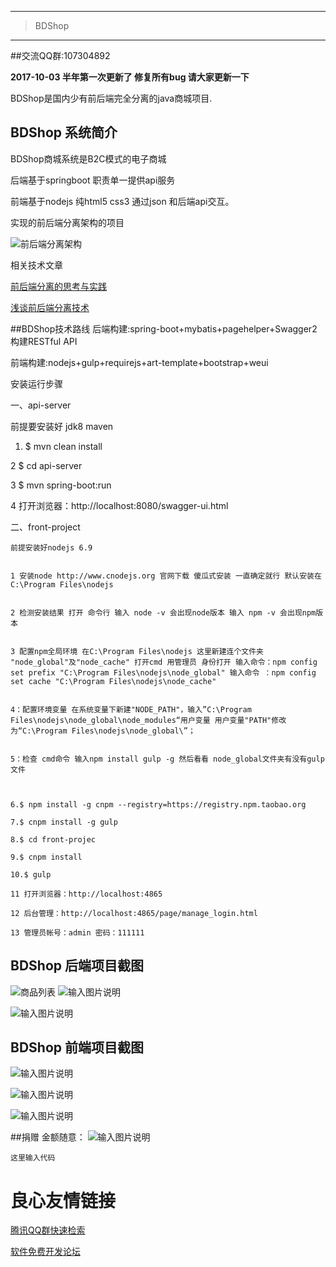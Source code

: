------------------------------------------------

> BDShop 

------------------------------------------------
##交流QQ群:107304892

 **2017-10-03  半年第一次更新了 修复所有bug 请大家更新一下** 


BDShop是国内少有前后端完全分离的java商城项目.
## BDShop 系统简介
BDShop商城系统是B2C模式的电子商城

后端基于springboot 职责单一提供api服务

前端基于nodejs 纯html5 css3 通过json 和后端api交互。


实现的前后端分离架构的项目

![前后端分离架构](https://git.oschina.net/uploads/images/2017/0426/154407_2f5bf086_127930.png "前后端分离架构")





相关技术文章

[前后端分离的思考与实践](http://blog.jobbole.com/65513/)

[浅谈前后端分离技术](http://www.jianshu.com/p/f1287e1aee50)


##BDShop技术路线
后端构建:spring-boot+mybatis+pagehelper+Swagger2构建RESTful API

前端构建:nodejs+gulp+requirejs+art-template+bootstrap+weui


安装运行步骤

一、api-server

前提要安装好 jdk8 maven 

1.  $ mvn clean install

2   $ cd api-server

3   $ mvn spring-boot:run

4  打开浏览器：http://localhost:8080/swagger-ui.html

二、front-project

    前提安装好nodejs 6.9


    1 安装node http://www.cnodejs.org 官网下载 傻瓜式安装 一直确定就行 默认安装在 C:\Program Files\nodejs


    2 检测安装结果 打开 命令行 输入 node -v 会出现node版本 输入 npm -v 会出现npm版本


    3 配置npm全局环境 在C:\Program Files\nodejs 这里新建连个文件夹 "node_global"及"node_cache" 打开cmd 用管理员 身份打开 输入命令：npm config set prefix "C:\Program Files\nodejs\node_global" 输入命令 ：npm config set cache "C:\Program Files\nodejs\node_cache"


    4：配置环境变量 在系统变量下新建"NODE_PATH"，输入”C:\Program Files\nodejs\node_global\node_modules“用户变量 用户变量"PATH"修改为“C:\Program Files\nodejs\node_global\”；


    5：检查 cmd命令 输入npm install gulp -g 然后看看 node_global文件夹有没有gulp文件


    
    6.$ npm install -g cnpm --registry=https://registry.npm.taobao.org

    7.$ cnpm install -g gulp 

    8.$ cd front-projec

    9.$ cnpm install

    10.$ gulp

    11 打开浏览器：http://localhost:4865

    12 后台管理：http://localhost:4865/page/manage_login.html

    13 管理员帐号：admin 密码：111111



## BDShop 后端项目截图
![商品列表](https://git.oschina.net/uploads/images/2017/0424/120936_4639108f_127930.png "商品列表")
![输入图片说明](https://git.oschina.net/uploads/images/2017/0424/121305_0af0cadc_127930.png "在这里输入图片标题")

![输入图片说明](https://git.oschina.net/uploads/images/2017/0424/121319_82d079a1_127930.png "在这里输入图片标题")
## BDShop 前端项目截图
![输入图片说明](https://git.oschina.net/uploads/images/2017/0424/121753_bb301169_127930.png "在这里输入图片标题")

![输入图片说明](https://git.oschina.net/uploads/images/2017/0424/121915_65a1accd_127930.jpeg "在这里输入图片标题")

![输入图片说明](https://git.oschina.net/uploads/images/2017/0424/121956_2d6f6900_127930.jpeg "在这里输入图片标题")

##捐赠 金额随意：
![输入图片说明](https://git.oschina.net/uploads/images/2017/0424/145453_3d03f160_127930.png "在这里输入图片标题")





```
这里输入代码
```

 # 良心友情链接

[腾讯QQ群快速检索](http://u.720life.cn/s/8cf73f7c)

[软件免费开发论坛](http://u.720life.cn/s/bbb01dc0)